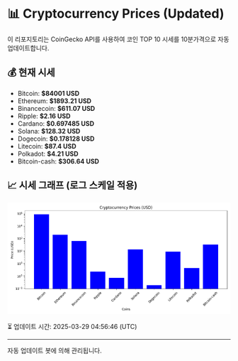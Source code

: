 
# 📊 Cryptocurrency Prices (Updated)

이 리포지토리는 CoinGecko API를 사용하여 코인 TOP 10 시세를 10분가격으로 자동 업데이트합니다.

## 💰 현재 시세
- Bitcoin: **$84001 USD**
- Ethereum: **$1893.21 USD**
- Binancecoin: **$611.07 USD**
- Ripple: **$2.16 USD**
- Cardano: **$0.697485 USD**
- Solana: **$128.32 USD**
- Dogecoin: **$0.178128 USD**
- Litecoin: **$87.4 USD**
- Polkadot: **$4.21 USD**
- Bitcoin-cash: **$306.64 USD**

## 📈 시세 그래프 (로그 스케일 적용)
![Crypto Prices](crypto_prices.png)

⏳ 업데이트 시간: 2025-03-29 04:56:46 (UTC)

---
자동 업데이트 봇에 의해 관리됩니다.
